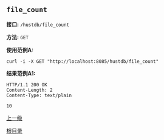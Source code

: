 `file_count`
----------

**接口:** `/hustdb/file_count`

**方法:** `GET`

**使用范例A:**

    curl -i -X GET "http://localhost:8085/hustdb/file_count"

**结果范例A1:**

	HTTP/1.1 200 OK
	Content-Length: 2
	Content-Type: text/plain

	10

[上一级](../hustdb.md)

[根目录](../../../index.md)